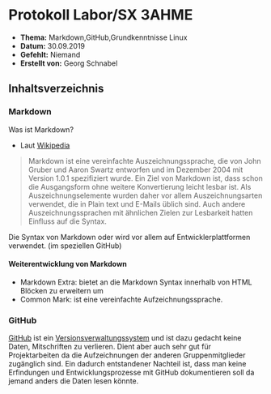 # Protokoll Labor/SX 3AHME

* **Thema:** Markdown,GitHub,Grundkenntnisse Linux
* **Datum:** 30.09.2019
* **Gefehlt:** Niemand
* **Erstellt von:** Georg Schnabel

## Inhaltsverzeichnis


### Markdown
Was ist Markdown?
* Laut [Wikipedia](https://de.wikipedia.org/wiki/Markdown)
>Markdown ist eine vereinfachte Auszeichnungssprache, die von John Gruber und Aaron Swartz entworfen und im Dezember 2004 mit Version 1.0.1 spezifiziert wurde. Ein Ziel von Markdown ist, dass schon die Ausgangsform ohne weitere Konvertierung leicht lesbar ist. Als Auszeichnungselemente wurden daher vor allem Auszeichnungsarten verwendet, die in Plain text und E-Mails üblich sind. Auch andere Auszeichnungssprachen mit ähnlichen Zielen zur Lesbarkeit hatten Einfluss auf die Syntax.

Die Syntax von Markdown oder wird vor allem auf Entwicklerplattformen verwendet. (im speziellen GitHub)

#### Weiterentwicklung von Markdown
* Markdown Extra: bietet an die Markdown Syntax innerhalb von HTML Blöcken zu erweitern um
* Common Mark: ist eine vereinfachte Aufzeichnungssprache.



### GitHub
[GitHub](https://de.wikipedia.org/wiki/GitHub) ist ein [Versionsverwaltungssystem](https://de.wikipedia.org/wiki/Versionsverwaltung) und ist dazu gedacht keine Daten, Mitschriften zu verlieren. Dient aber auch sehr gut für Projektarbeiten da die Aufzeichnungen der anderen Gruppenmitglieder zugänglich sind. Ein dadurch entstandener Nachteil ist, dass man keine Erfindungen und Entwicklungsprozesse mit GitHub dokumentieren soll da jemand anders die Daten lesen könnte.

